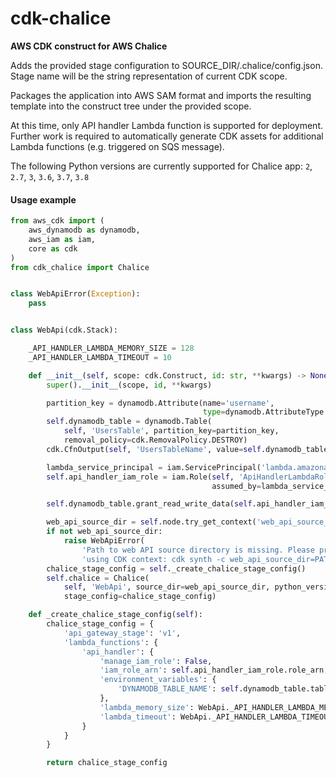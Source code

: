 # cdk-chalice
**AWS CDK construct for AWS Chalice**

Adds the provided stage configuration to SOURCE_DIR/.chalice/config.json.
Stage name will be the string representation of current CDK scope.

Packages the application into AWS SAM format and imports the resulting template
into the construct tree under the provided scope.

At this time, only API handler Lambda function is supported for deployment.
Further work is required to automatically generate CDK assets for additional
Lambda functions (e.g. triggered on SQS message).

The following Python versions are currently supported for Chalice app:
`2`, `2.7`, `3`, `3.6`, `3.7`, `3.8`

#### Usage example
```python
from aws_cdk import (
    aws_dynamodb as dynamodb,
    aws_iam as iam,
    core as cdk
)
from cdk_chalice import Chalice


class WebApiError(Exception):
    pass


class WebApi(cdk.Stack):

    _API_HANDLER_LAMBDA_MEMORY_SIZE = 128
    _API_HANDLER_LAMBDA_TIMEOUT = 10

    def __init__(self, scope: cdk.Construct, id: str, **kwargs) -> None:
        super().__init__(scope, id, **kwargs)

        partition_key = dynamodb.Attribute(name='username',
                                           type=dynamodb.AttributeType.STRING)
        self.dynamodb_table = dynamodb.Table(
            self, 'UsersTable', partition_key=partition_key,
            removal_policy=cdk.RemovalPolicy.DESTROY)
        cdk.CfnOutput(self, 'UsersTableName', value=self.dynamodb_table.table_name)

        lambda_service_principal = iam.ServicePrincipal('lambda.amazonaws.com')
        self.api_handler_iam_role = iam.Role(self, 'ApiHandlerLambdaRole',
                                             assumed_by=lambda_service_principal)

        self.dynamodb_table.grant_read_write_data(self.api_handler_iam_role)

        web_api_source_dir = self.node.try_get_context('web_api_source_dir')
        if not web_api_source_dir:
            raise WebApiError(
                'Path to web API source directory is missing. Please provide it '
                'using CDK context: cdk synth -c web_api_source_dir=PATH')
        chalice_stage_config = self._create_chalice_stage_config()
        self.chalice = Chalice(
            self, 'WebApi', source_dir=web_api_source_dir, python_version='3.6',
            stage_config=chalice_stage_config)

    def _create_chalice_stage_config(self):
        chalice_stage_config = {
            'api_gateway_stage': 'v1',
            'lambda_functions': {
                'api_handler': {
                    'manage_iam_role': False,
                    'iam_role_arn': self.api_handler_iam_role.role_arn,
                    'environment_variables': {
                        'DYNAMODB_TABLE_NAME': self.dynamodb_table.table_name
                    },
                    'lambda_memory_size': WebApi._API_HANDLER_LAMBDA_MEMORY_SIZE,
                    'lambda_timeout': WebApi._API_HANDLER_LAMBDA_TIMEOUT
                }
            }
        }

        return chalice_stage_config
```
